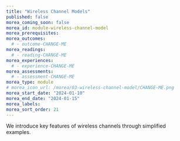 ```yaml
---
title: "Wireless Channel Models"
published: false
morea_coming_soon: false
morea_id: module-wireless-channel-model
morea_prerequisites:
morea_outcomes:
  # - outcome-CHANGE-ME
morea_readings:
  # - reading-CHANGE-ME
morea_experiences:
  # - experience-CHANGE-ME
morea_assessments:
  # - assessment-CHANGE-ME
morea_type: module
# morea_icon_url: /morea/03-wireless-channel-model/CHANGE-ME.png
morea_start_date: "2024-01-10"
morea_end_date: "2024-01-15"
morea_labels:
morea_sort_order: 21
---
```


We introduce key features of wireless channels through simplified examples.
